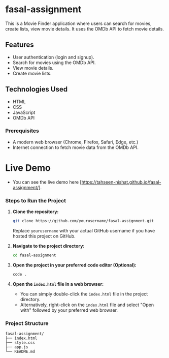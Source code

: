 # fasal-assignment

This is a Movie Finder application where users can search for movies, create lists, view movie details. It uses the OMDb API to fetch movie details.

## Features

- User authentication (login and signup).
- Search for movies using the OMDb API.
- View movie details.
- Create movie lists.

## Technologies Used

- HTML
- CSS
- JavaScript
- OMDb API


### Prerequisites

- A modern web browser (Chrome, Firefox, Safari, Edge, etc.)
- Internet connection to fetch movie data from the OMDb API.

# Live Demo

- You can see the live demo here [https://tahseen-nishat.github.io/fasal-assignment/].

### Steps to Run the Project

1. **Clone the repository:**
    ```bash
    git clone https://github.com/yourusername/fasal-assignment.git
    ```
    Replace `yourusername` with your actual GitHub username if you have hosted this project on GitHub.

2. **Navigate to the project directory:**
    ```bash
    cd fasal-assignment
    ```

3. **Open the project in your preferred code editor (Optional):**
    ```bash
    code .
    ```

4. **Open the `index.html` file in a web browser:**
    - You can simply double-click the `index.html` file in the project directory.
    - Alternatively, right-click on the `index.html` file and select "Open with" followed by your preferred web browser.

### Project Structure

```plaintext
fasal-assignment/
├── index.html
├── style.css
├── app.js
└── README.md
